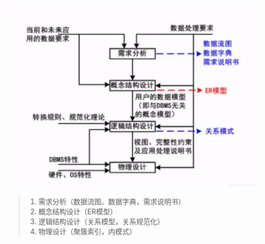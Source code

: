 ![img](img/watermark,type_ZmFuZ3poZW5naGVpdGk,shadow_10,text_aHR0cHM6Ly9ibG9nLmNzZG4ubmV0L2ltcmVhbF8=,size_16,color_FFFFFF,t_70-20220810102426406.jpeg)

>1. 需求分析（数据流图、数据字典，需求说明书）
>2. 概念结构设计（ER模型）
>3. 逻辑结构设计（关系模型，关系规范化）
>4. 物理设计（聚簇索引，内模式）
